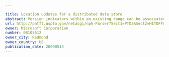 ```yaml
---

title: Location updates for a distributed data store
abstract: Version indicators within an existing range can be associated with a data partition in a distributed data store. A partition reconfiguration can be associated with one of multiple partitions in the data store, and a new version indicator that is outside the existing range can be assigned to the reconfigured partition. Additionally, a broadcast message can be sent to multiple nodes, which can include storage nodes and/or client nodes that are configured to communicate with storage nodes to access data in a distributed data store. The broadcast message can include updated location information for data in the data store. In addition, a response message can be sent to a requesting node of the multiple nodes in response to receiving from that node a message that requests updated location information for the data. The response message can include the requested updated location information.
url: http://patft.uspto.gov/netacgi/nph-Parser?Sect1=PTO2&Sect2=HITOFF&p=1&u=%2Fnetahtml%2FPTO%2Fsearch-adv.htm&r=1&f=G&l=50&d=PALL&S1=08108612&OS=08108612&RS=08108612
owner: Microsoft Corporation
number: 08108612
owner_city: Redmond
owner_country: US
publication_date: 20090515
---
```

